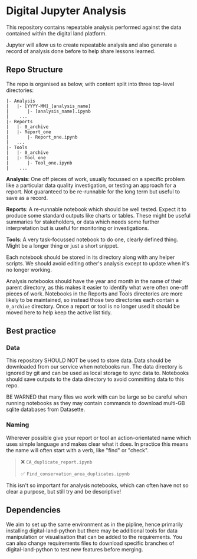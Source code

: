 # Digital Jupyter Analysis
This repository contains repeatable analysis performed against the data contained within the digital land platform. 

Jupyter will allow us to create repeatable analysis and also generate a record of analysis done before to help share lessons learned.

## Repo Structure

The repo is organised as below, with content split into three top-level directories:

```
|- Analysis
|   |- [YYYY-MM]_[analysis_name]
|       |- [analysis_name].ipynb
|    ...
|- Reports
|   |- 0_archive
|   |- Report_one
|       |- Report_one.ipynb
|   ...
|- Tools
|   |- 0_archive
|   |- Tool_one
|       |- Tool_one.ipynb
|    ...
```

**Analysis**: One off pieces of work, usually focussed on a specific problem like a particular data quality investigation, or testing an approach for a report. Not guaranteed to be re-runnable for the long term but useful to save as a record.

**Reports**: A re-runnable notebook which should be well tested. Expect it to produce some standard outputs like charts or tables. These might be useful summaries for stakeholders, or data which needs some further interpretation but is useful for monitoring or investigations.

**Tools**: A very task-focussed notebook to do one, clearly defined thing. Might be a longer thing or just a short snippet.

Each notebook should be stored in its directory along with any helper scripts. We should avoid editing other's analysis except to update when it's no longer working.

Analysis notebooks should have the year and month in the name of their parent directory, as this makes it easier to identify what were often one-off pieces of work. Notebooks in the Reports and Tools directories are more likely to be maintained, so instead those two directories each contain a `0_archive` directory. Once a report or tool is no longer used it should be moved here to help keep the active list tidy.


## Best practice
### Data
This repository SHOULD NOT be used to store data. Data should be downloaded from our service when notebooks run. The data directory is ignored by git and can be used as local storage to sync data to. Notebooks should save outputs to the data directory to avoid committing data to this repo.

BE WARNED that many files we work with can be large so be careful when running notebooks as they may contain commands to download multi-GB sqlite databases from Datasette.

### Naming
Wherever possible give your report or tool an action-orientated name which uses simple language and makes clear what it does. In practice this means the name will often start with a verb, like "find" or "check".

> ❌ `CA_duplicate_report.ipynb`    
> 
> ✅ `Find_conservation_area_duplicates.ipynb`

This isn't so important for analysis notebooks, which can often have not so clear a purpose, but still try and be descriptive!

## Dependencies
We aim to set up the same environment as in the pipline, hence primarily installing digital-land-python but there may be additional tools for data manipulation or visualisation that can be added to the requirements. You can also change requirements files to download specific branches of digital-land-python to test new features before merging.
